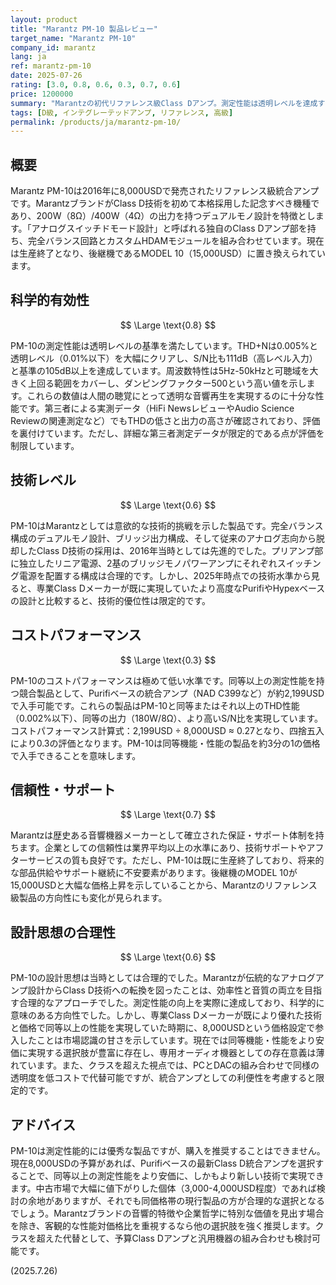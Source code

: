 ```yaml
---
layout: product
title: "Marantz PM-10 製品レビュー"
target_name: "Marantz PM-10"
company_id: marantz
lang: ja
ref: marantz-pm-10
date: 2025-07-26
rating: [3.0, 0.8, 0.6, 0.3, 0.7, 0.6]
price: 1200000
summary: "Marantzの初代リファレンス級Class Dアンプ。測定性能は透明レベルを達成するが、コストパフォーマンスに致命的な問題を抱える。"
tags: [D級, インテグレーテッドアンプ, リファレンス, 高級]
permalink: /products/ja/marantz-pm-10/
---
```

## 概要

Marantz PM-10は2016年に8,000USDで発売されたリファレンス級統合アンプです。MarantzブランドがClass D技術を初めて本格採用した記念すべき機種であり、200W（8Ω）/400W（4Ω）の出力を持つデュアルモノ設計を特徴とします。「アナログスイッチドモード設計」と呼ばれる独自のClass Dアンプ部を持ち、完全バランス回路とカスタムHDAMモジュールを組み合わせています。現在は生産終了となり、後継機であるMODEL 10（15,000USD）に置き換えられています。

## 科学的有効性

$$ \Large \text{0.8} $$

PM-10の測定性能は透明レベルの基準を満たしています。THD+Nは0.005%と透明レベル（0.01%以下）を大幅にクリアし、S/N比も111dB（高レベル入力）と基準の105dB以上を達成しています。周波数特性は5Hz-50kHzと可聴域を大きく上回る範囲をカバーし、ダンピングファクター500という高い値を示します。これらの数値は人間の聴覚にとって透明な音響再生を実現するのに十分な性能です。第三者による実測データ（HiFi NewsレビューやAudio Science Reviewの関連測定など）でもTHDの低さと出力の高さが確認されており、評価を裏付けています。ただし、詳細な第三者測定データが限定的である点が評価を制限しています。

## 技術レベル

$$ \Large \text{0.6} $$

PM-10はMarantzとしては意欲的な技術的挑戦を示した製品です。完全バランス構成のデュアルモノ設計、ブリッジ出力構成、そして従来のアナログ志向から脱却したClass D技術の採用は、2016年当時としては先進的でした。プリアンプ部に独立したリニア電源、2基のブリッジモノパワーアンプにそれぞれスイッチング電源を配置する構成は合理的です。しかし、2025年時点での技術水準から見ると、専業Class Dメーカーが既に実現していたより高度なPurifiやHypexベースの設計と比較すると、技術的優位性は限定的です。

## コストパフォーマンス

$$ \Large \text{0.3} $$

PM-10のコストパフォーマンスは極めて低い水準です。同等以上の測定性能を持つ競合製品として、Purifiベースの統合アンプ（NAD C399など）が約2,199USDで入手可能です。これらの製品はPM-10と同等またはそれ以上のTHD性能（0.002%以下）、同等の出力（180W/8Ω）、より高いS/N比を実現しています。コストパフォーマンス計算式：2,199USD ÷ 8,000USD ≈ 0.27となり、四捨五入により0.3の評価となります。PM-10は同等機能・性能の製品を約3分の1の価格で入手できることを意味します。

## 信頼性・サポート

$$ \Large \text{0.7} $$

Marantzは歴史ある音響機器メーカーとして確立された保証・サポート体制を持ちます。企業としての信頼性は業界平均以上の水準にあり、技術サポートやアフターサービスの質も良好です。ただし、PM-10は既に生産終了しており、将来的な部品供給やサポート継続に不安要素があります。後継機のMODEL 10が15,000USDと大幅な価格上昇を示していることから、Marantzのリファレンス級製品の方向性にも変化が見られます。

## 設計思想の合理性

$$ \Large \text{0.6} $$

PM-10の設計思想は当時としては合理的でした。Marantzが伝統的なアナログアンプ設計からClass D技術への転換を図ったことは、効率性と音質の両立を目指す合理的なアプローチでした。測定性能の向上を実際に達成しており、科学的に意味のある方向性でした。しかし、専業Class Dメーカーが既により優れた技術と価格で同等以上の性能を実現していた時期に、8,000USDという価格設定で参入したことは市場認識の甘さを示しています。現在では同等機能・性能をより安価に実現する選択肢が豊富に存在し、専用オーディオ機器としての存在意義は薄れています。また、クラスを超えた視点では、PCとDACの組み合わせで同様の透明度を低コストで代替可能ですが、統合アンプとしての利便性を考慮すると限定的です。

## アドバイス

PM-10は測定性能的には優秀な製品ですが、購入を推奨することはできません。現在8,000USDの予算があれば、Purifiベースの最新Class D統合アンプを選択することで、同等以上の測定性能をより安価に、しかもより新しい技術で実現できます。中古市場で大幅に値下がりした個体（3,000-4,000USD程度）であれば検討の余地がありますが、それでも同価格帯の現行製品の方が合理的な選択となるでしょう。Marantzブランドの音響的特徴や企業哲学に特別な価値を見出す場合を除き、客観的な性能対価格比を重視するなら他の選択肢を強く推奨します。クラスを超えた代替として、予算Class Dアンプと汎用機器の組み合わせも検討可能です。

(2025.7.26)
